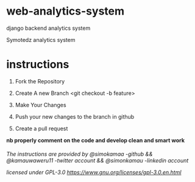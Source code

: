 # web-analytics-system
 django backend analytics system

Symotedz analytics system

# instructions
1) Fork the Repository

2) Create A new Branch <git checkout -b feature>

3) Make Your Changes

4) Push your new changes to the branch in github

5) Create a pull request

<b>nb properly comment on the code and develop clean and smart work</b>

<h6>The instructions are provided by @simokamaa -github && @kamauwaweru11 -twitter account && @simonkamau -linkedin account


 licensed under GPL-3.0 https://www.gnu.org/licenses/gpl-3.0.en.html



